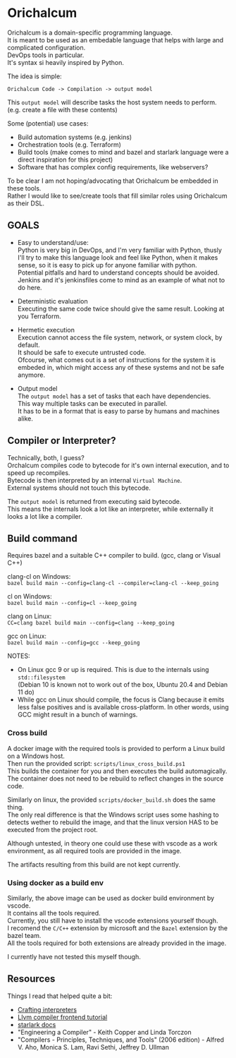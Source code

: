 # Orichalcum

Orichalcum is a domain-specific programming language.  
It is meant to be used as an embedable language that helps with large and complicated configuration.  
DevOps tools in particular.  
It's syntax si heavily inspired by Python.  

The idea is simple:  

`Orichalcum Code -> Compilation -> output model`

This `output model` will describe tasks the host system needs to perform.  
(e.g. create a file with these contents)

Some (potential) use cases:  

- Build automation systems (e.g. jenkins)
- Orchestration tools (e.g. Terraform)
- Build tools (make comes to mind and bazel and starlark language were a direct inspiration for this project)
- Software that has complex config requirements, like webservers?

To be clear I am not hoping/advocating that Orichalcum be embedded in these tools.  
Rather I would like to see/create tools that fill similar roles using Orichalcum as their DSL.  

## GOALS

- Easy to understand/use:  
Python is very big in DevOps, and I'm very familiar with Python,
thusly I'll try to make this language look and feel like Python, when it makes sense,
so it is easy to pick up for anyone familiar with python.  
Potential pitfalls and hard to understand concepts should be avoided.  
Jenkins and it's jenkinsfiles come to mind as an example of what not to do here.  

- Deterministic evaluation  
Executing the same code twice should give the same result. Looking at you Terraform.  

- Hermetic execution  
Execution cannot access the file system, network, or system clock, by default.  
It should be safe to execute untrusted code.  
Ofcourse, what comes out is a set of instructions for the system it is embeded in,
which might access any of these systems and not be safe anymore.  

- Output model  
The `output model` has a set of tasks that each have dependencies.  
This way multiple tasks can be executed in parallel.  
It has to be in a format that is easy to parse by humans and machines alike.  

## Compiler or Interpreter?

Technically, both, I guess?  
Orchalcum compiles code to bytecode for it's own internal execution, and to speed up recompiles.  
Bytecode is then interpreted by an internal `Virtual Machine`.  
External systems should not touch this bytecode.  

The `output model` is returned from executing said bytecode.  
This means the internals look a lot like an interpreter,
while externally it looks a lot like a compiler.  

## Build command

Requires bazel and a suitable C++ compiler to build. (gcc, clang or Visual C++)  

clang-cl on Windows:  
`bazel build main --config=clang-cl --compiler=clang-cl --keep_going`  

cl on Windows:  
`bazel build main --config=cl --keep_going`  

clang on Linux:  
`CC=clang bazel build main --config=clang --keep_going`  

gcc on Linux:  
`bazel build main --config=gcc --keep_going`  

NOTES:

- On Linux gcc 9 or up is required. This is due to the internals using `std::filesystem`  
(Debian 10 is known not to work out of the box, Ubuntu 20.4 and Debian 11 do)  
- While gcc on Linux should compile, the focus is Clang because it emits less false positives
and is available cross-platform. In other words, using GCC might result in a bunch of warnings.  

### Cross build

A docker image with the required tools is provided to perform a Linux build on a Windows host.  
Then run the provided script: `scripts/linux_cross_build.ps1`  
This builds the container for you and then executes the build automagically.  
The container does not need to be rebuild to reflect changes in the source code.  

Similarly on linux, the provided `scripts/docker_build.sh` does the same thing.  
The only real difference is that the Windows script uses some hashing to detects wether to rebuild the image,
and that the linux version HAS to be executed from the project root.  

Although untested, in theory one could use these with vscode as a work environment, as all required tools are provided in the image.  

The artifacts resulting from this build are not kept currently.  

### Using docker as a build env

Similarly, the above image can be used as docker build environment by vscode.  
It contains all the tools required.  
Currently, you still have to install the vscode extensions yourself though.  
I recomend the `C/C++` extension by microsoft and the `Bazel` extension by the bazel team.  
All the tools required for both extensions are already provided in the image.  

I currently have not tested this myself though.  

## Resources

Things I read that helped quite a bit:

- [Crafting interpreters](https://craftinginterpreters.com)
- [Llvm compiler frontend tutorial](https://llvm.org/docs/tutorial/MyFirstLanguageFrontend)
- [starlark docs](https://github.com/bazelbuild/starlark)
- "Engineering a Compiler" - Keith Copper and Linda Torczon
- "Compilers - Principles, Techniques, and Tools" (2006 edition) - Alfred V. Aho, Monica S. Lam, Ravi Sethi, Jeffrey D. Ullman
